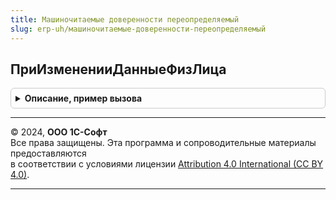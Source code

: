 ```yaml
---
title: Машиночитаемые доверенности переопределяемый
slug: erp-uh/машиночитаемые-доверенности-переопределяемый
---
```



## ПриИзмененииДанныеФизЛица
<details style="margin: 1em 0; padding: 0.5em; border: 1px solid #ccc; border-radius: 6px;">

<summary style="font-weight: bold; cursor: pointer;">Описание, пример вызова</summary>

```bsl

// Заполняет при изменении данные физического лица по ссылке.
//
// Параметры:
//  ФизЛицо - СправочникСсылка - ссылка на элемент справочника, по которому получаются данные.
//  Сведения - см. МашиночитаемыеДоверенности.НовыеДанныеФизЛица
//
Процедура ПриИзмененииДанныеФизЛица(ФизЛицо, Сведения) Экспорт
```

Пример вызова
```bsl
МашиночитаемыеДоверенностиПереопределяемый.ПриИзмененииДанныеФизЛица(ФизЛицо, Сведения) 
```
</details>

---

© 2024, **ООО 1С-Софт**  
Все права защищены. Эта программа и сопроводительные материалы предоставляются  
в соответствии с условиями лицензии [Attribution 4.0 International (CC BY 4.0)](https://creativecommons.org/licenses/by/4.0/legalcode).

---
